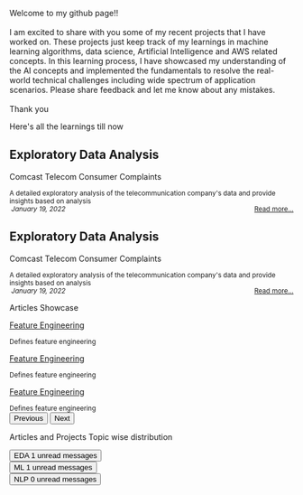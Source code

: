 
<body id="myPage">
  <div id="about">
    <div class='container-fluid card text-secondary bg-white border-0 rounded p-2 h-100 m-2'>
      <div class='card-body p-2'>
        <p class='card-text'> Welcome to my github page!! <br>
          <br> I am excited to share with you some of my recent projects that I have worked on. These projects just keep track of my learnings in machine learning algorithms, data science, Artificial Intelligence and AWS related concepts. In this learning process, I have showcased my understanding of the AI concepts and implemented the fundamentals to resolve the real-world technical challenges including wide spectrum of application scenarios. Please share feedback and let me know about any mistakes. <br>
          <br>Thank you
        </p>
      </div>
    </div>
  </div>
  <div id="projects">
    <div class="container-fluid">
      <div class="row p-0 mt-3">
        <p class="text-success fs-6 fw-bold">Here's all the learnings till now&nbsp; <i class="fa fa-angle-double-down"></i>
        </p>
      </div>
      <div class="row px-2 py-2 mb-2">
        <div class='card bg-light border-1 px-1 rounded h-100'>
          <div class="card-header border-0 bg-transparent">
            <h2 class="card-title">
              <strong>Exploratory Data Analysis</strong>
            </h2>
          </div>
          <div class='card-body py-0 m-0 bg-transparent'>
            <p class="text-muted fs-6 fw-bold">Comcast Telecom Consumer Complaints</p>
            <small class='card-text' id='data-card-text'>A detailed exploratory analysis of the telecommunication company's data and provide insights based on analysis</small>
          </div>
          <div class="card-footer border-0 bg-transparent text-muted">
            <small>
              <i class='fa fa-calendar'>&nbsp;January 19, 2022</i>
              <span style="float:right;">
                <a class="card-link" href="/docs/Comcast Telecom Consumer Complaints.ipynb - Colaboratory.html"> Read more... </a>
              </span>
            </small>
          </div>
        </div>
      </div>
      <div class="row px-2 py-2 mb-2">
        <div class='card bg-light border-1 px-1 rounded h-100'>
          <div class="card-header border-0 bg-transparent">
            <h2 class="card-title">
              <strong>Exploratory Data Analysis</strong>
            </h2>
          </div>
          <div class='card-body py-0 m-0 bg-transparent'>
            <p class="text-muted fs-6 fw-bold">Comcast Telecom Consumer Complaints</p>
            <small class='card-text' id='data-card-text'>A detailed exploratory analysis of the telecommunication company's data and provide insights based on analysis</small>
          </div>
          <div class="card-footer border-0 bg-transparent text-muted">
            <small>
              <i class='fa fa-calendar'>&nbsp;January 19, 2022</i>
              <span style="float:right;">
                <a class="card-link" href="/docs/Comcast Telecom Consumer Complaints.ipynb - Colaboratory.html"> Read more... </a>
              </span>
            </small>
          </div>
        </div>
      </div>
    </div>
  </div>
  <!-- Container (Contact Section) -->
  <div id="articles">
    <div class="container-fluid p-1">
      <div class="row">
        <p class="text-success fs-6 fw-bold">Articles Showcase&nbsp; <i class="fa fa-angle-double-down"></i>
        </p>
      </div>
      <div class="row">
        <div id="myCarousel" class="carousel slide my-0 py-0 px-5 " data-bs-ride="carousel">
          <!-- Wrapper for slides -->
          <div class="carousel-inner ">
            <div class="carousel-item active">
              <div class="container-fluid bg-light">
                <div class="row mb-2">
                  <div class='card bg-light border-0 rounded h-100'>
                    <div class='card-body py-0 m-0 bg-transparent'>
                      <p class="text-muted fs-6 fw-bold">
                        <a class="
link-secondary text-decoration-none fw-bold" href="/docs/Feature_Selection.html">Feature Engineering</a>
                      </p>
                      <small class='card-text' id='data-card-text'>Defines feature engineering</small>
                    </div>
                  </div>
                </div>
              </div>
            </div>
            <div class="carousel-item bg-light">
              <div class="container-fluid bg-light">
                <div class="row mb-2">
                  <div class='card bg-light border-0 rounded h-100'>
                    <div class='card-body py-0 m-0 bg-transparent'>
                      <p class="text-muted fs-6 fw-bold">
                        <a class="link-secondary text-decoration-none fw-bold" href="/docs/Feature_Selection.html">Feature Engineering</a>
                      </p>
                      <small class='card-text' id='data-card-text'>Defines feature engineering</small>
                    </div>
                  </div>
                </div>
              </div>
            </div>
            <div class="carousel-item bg-light">
              <div class="container-fluid bg-light">
                <div class="row mb-2">
                  <div class='card bg-light border-0 px-1 rounded h-100'>
                    <div class='card-body py-0 m-0 bg-transparent'>
                      <p class="text-muted fs-6 fw-bold">
                        <a class="link-secondary text-decoration-none fw-bold" href="/docs/Feature_Selection.html">Feature Engineering</a>
                      </p>
                      <small class='card-text' id='data-card-text'>Defines feature engineering</small>
                    </div>
                  </div>
                </div>
              </div>
            </div>
          </div>
          <!-- Left and right controls -->
          <button class="carousel-control-prev" type="button" data-bs-target="#myCarousel" data-bs-slide="prev">
            <span class="text-muted fs-3 fw-bold">
              <i class="fa fa-angle-left text-danger"></i>
            </span>
            <span class="sr-only">Previous</span>
          </button>
          <button class="carousel-control-next" type="button" data-bs-target="#myCarousel" data-bs-slide="next">
            <span class="text-muted fs-3 fw-bold">
              <i class="fa fa-angle-right text-danger"></i>
            </span>
            <span class="visually-hidden">Next</span>
          </button>
        </div>
      </div>
    </div>
  </div>
  <div id="topics">
    <div class="container-fluid p-1 mt-2">
      <div class="row">
        <p class="text-success fs-6 fw-bold">Articles and Projects Topic wise distribution </p>
      </div>
      <div class="row">
        <div class="col">
          <button type="button" class="btn py-0 btn-secondary btn-sm position-relative"> EDA <span class="position-absolute top-0 start-100 translate-middle badge rounded-pill bg-success"> 1 <span class="visually-hidden">unread messages</span>
            </span>
          </button>
        </div>
        <div class="col">
          <button type="button" class="btn py-0 btn-secondary btn-sm position-relative"> ML <span class="position-absolute top-0 start-100 translate-middle badge rounded-pill bg-success"> 1 <span class="visually-hidden">unread messages</span>
            </span>
          </button>
        </div>
        <div class="col">
          <button type="button" class="btn py-0 btn-secondary btn-sm position-relative"> NLP <span class="position-absolute top-0 start-100 translate-middle badge rounded-pill bg-success"> 0 <span class="visually-hidden">unread messages</span>
            </span>
          </button>
        </div>
      </div>
    </div>
  </div>
  
</body>
